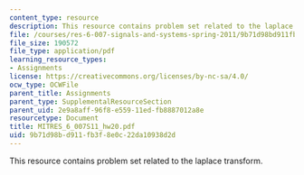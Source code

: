 ```yaml
---
content_type: resource
description: This resource contains problem set related to the laplace transform.
file: /courses/res-6-007-signals-and-systems-spring-2011/9b71d98bd911fb3f8e0c22da10938d2d_MITRES_6_007S11_hw20.pdf
file_size: 190572
file_type: application/pdf
learning_resource_types:
- Assignments
license: https://creativecommons.org/licenses/by-nc-sa/4.0/
ocw_type: OCWFile
parent_title: Assignments
parent_type: SupplementalResourceSection
parent_uid: 2e9a8aff-96f8-e559-11ed-fb8887012a8e
resourcetype: Document
title: MITRES_6_007S11_hw20.pdf
uid: 9b71d98b-d911-fb3f-8e0c-22da10938d2d
---
```

This resource contains problem set related to the laplace transform.